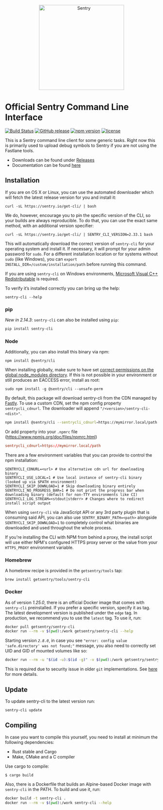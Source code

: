 <p align="center">
  <a href="https://sentry.io/?utm_source=github&utm_medium=logo" target="_blank">
    <picture>
      <source srcset="https://sentry-brand.storage.googleapis.com/sentry-logo-white.png" media="(prefers-color-scheme: dark)" />
      <source srcset="https://sentry-brand.storage.googleapis.com/sentry-logo-black.png" media="(prefers-color-scheme: light), (prefers-color-scheme: no-preference)" />
      <img src="https://sentry-brand.storage.googleapis.com/sentry-logo-black.png" alt="Sentry" width="280">
    </picture>
  </a>
</p>

# Official Sentry Command Line Interface

[![Build Status](https://github.com/getsentry/sentry-cli/workflows/CI/badge.svg?branch=master)](https://github.com/getsentry/sentry-cli/actions?query=workflow%3ACI)
[![GitHub release](https://img.shields.io/github/release/getsentry/sentry-cli.svg)](https://github.com/getsentry/sentry-cli/releases/latest)
[![npm version](https://img.shields.io/npm/v/@sentry/cli.svg)](https://www.npmjs.com/package/@sentry/cli)
[![license](https://img.shields.io/github/license/getsentry/sentry-cli.svg)](https://github.com/getsentry/sentry-cli/blob/master/LICENSE)

This is a Sentry command line client for some generic tasks. Right now this is
primarily used to upload debug symbols to Sentry if you are not using the
Fastlane tools.

* Downloads can be found under
  [Releases](https://github.com/getsentry/sentry-cli/releases/)
* Documentation can be found [here](https://docs.sentry.io/hosted/learn/cli/)

## Installation

If you are on OS X or Linux, you can use the automated downloader which will fetch the latest release version for you and install it:

    curl -sL https://sentry.io/get-cli/ | bash

We do, however, encourage you to pin the specific version of the CLI, so your builds are always reproducible.
To do that, you can use the exact same method, with an additional version specifier:

    curl -sL https://sentry.io/get-cli/ | SENTRY_CLI_VERSION=2.33.1 bash

This will automatically download the correct version of `sentry-cli` for your operating system and install it. If necessary, it will prompt for your admin password for `sudo`. For a different installation location or for systems without `sudo` (like Windows), you can `export INSTALL_DIR=/custom/installation/path` before running this command.

If you are using `sentry-cli` on Windows environments, [Microsoft Visual C++ Redistributable](https://learn.microsoft.com/en-us/cpp/windows/latest-supported-vc-redist) is required.

To verify it’s installed correctly you can bring up the help:

    sentry-cli --help

### pip

_New in 2.14.3_: `sentry-cli` can also be installed using `pip`:

```bash
pip install sentry-cli
```

### Node

Additionally, you can also install this binary via npm:

    npm install @sentry/cli

When installing globally, make sure to have set
[correct permissions on the global node_modules directory](https://docs.npmjs.com/getting-started/fixing-npm-permissions).
If this is not possible in your environment or still produces an EACCESS error,
install as root:

    sudo npm install -g @sentry/cli --unsafe-perm

By default, this package will download sentry-cli from the CDN managed by [Fastly](https://www.fastly.com/).
To use a custom CDN, set the npm config property `sentrycli_cdnurl`. The downloader will append
`"/<version>/sentry-cli-<dist>"`.

```sh
npm install @sentry/cli --sentrycli_cdnurl=https://mymirror.local/path
```

Or add property into your `.npmrc` file (https://www.npmjs.org/doc/files/npmrc.html)

```rc
sentrycli_cdnurl=https://mymirror.local/path
```

There are a few environment variables that you can provide to control the npm installation:

```
SENTRYCLI_CDNURL=<url> # Use alternative cdn url for downloading binary
SENTRYCLI_USE_LOCAL=1 # Use local instance of sentry-cli binary (looked up via $PATH environment)
SENTRYCLI_SKIP_DOWNLOAD=1 # Skip downloading binary entirely
SENTRYCLI_NO_PROGRESS_BAR=1 # Do not print the progress bar when downloading binary (default for non-TTY environments like CI)
SENTRYCLI_LOG_STREAM=<stdout|stderr> # Changes where to redirect install script output
```

When using `sentry-cli` via JavaScript API or any 3rd party plugin that is consuming said API,
you can also use `SENTRY_BINARY_PATH=<path>` alongside `SENTRYCLI_SKIP_DOWNLOAD=1` to completely
control what binaries are downloaded and used throughout the whole process.

If you're installing the CLI with NPM from behind a proxy, the install script will
use either NPM's configured HTTPS proxy server or the value from your `HTTPS_PROXY`
environment variable.

### Homebrew

A homebrew recipe is provided in the `getsentry/tools` tap:

    brew install getsentry/tools/sentry-cli

### Docker

As of version _1.25.0_, there is an official Docker image that comes with
`sentry-cli` preinstalled. If you prefer a specific version, specify it as tag.
The latest development version is published under the `edge` tag. In production,
we recommend you to use the `latest` tag. To use it, run:

```sh
docker pull getsentry/sentry-cli
docker run --rm -v $(pwd):/work getsentry/sentry-cli --help
```

Starting version _`2.8.0`_, in case you see `"error: config value 'safe.directory' was not found;"` message,
you also need to correctly set UID and GID of mounted volumes like so:

```sh
docker run --rm -u "$(id -u):$(id -g)" -v $(pwd):/work getsentry/sentry-cli --help
```

This is required due to security issue in older `git` implementations. See [here](https://github.blog/2022-04-12-git-security-vulnerability-announced/) for more details.

## Update

To update sentry-cli to the latest version run:

```sh
sentry-cli update
```

## Compiling

In case you want to compile this yourself, you need to install at minimum the
following dependencies:

* Rust stable and Cargo
* Make, CMake and a C compiler

Use cargo to compile:

    $ cargo build

Also, there is a Dockerfile that builds an Alpine-based Docker image with
`sentry-cli` in the PATH. To build and use it, run:

```sh
docker build -t sentry-cli .
docker run --rm -v $(pwd):/work sentry-cli --help
```
